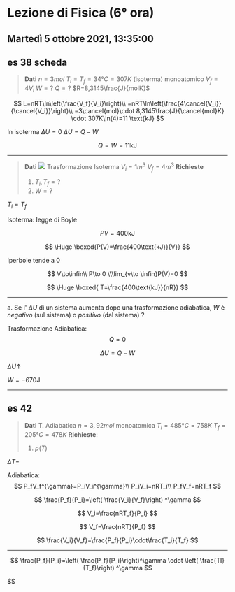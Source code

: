 #  Lezione di Fisica (6° ora)
## Martedì 5 ottobre 2021, 13:35:00

## es 38 scheda
> **Dati**
> $n=3mol$
> $T_i=T_f=34°C=307K$ (isoterma)
> monoatomico
> $V_f=4V_i$
> $W=?$
> $Q=?$
> $R=8,3145\frac{J}{molK}$

$$
L=nRT\ln\left(\frac{V_f}{V_i}\right)\\
=nRT\ln\left(\frac{4\cancel{V_i}}{\cancel{V_i}}\right)\\
=3\cancel{mol}\cdot 8,3145\frac{J}{\cancel{mol}K} \cdot 307K\ln(4)=11 \text{kJ}
$$

In isoterma $\Delta U =0$
$\Delta U = Q-W$

$$
Q=W=11\text{kJ}
$$


---
> **Dati**
> ![](https://i.imgur.com/EEAkP6f.jpg)
> Trasformazione Isoterma
> $V_i=1m^3$
> $V_f=4m^3$
> **Richieste**
> 1. $T_i,T_f=?$  
> 2. $W=?$

$T_i=T_f$

Isoterma: legge di Boyle

$$
PV=400\text{kJ}
$$

$$
\Huge \boxed{P(V)=\frac{400\text{kJ}}{V}}
$$



Iperbole tende a $0$

$$
V\to\infin\\
P\to 0 \\\lim_{v\to \infin}P(V)=0
$$

$$
\Huge \boxed{ T=\frac{400\text{kJ}}{nR}}
$$

---
a. Se l' $\Delta U$ di un sistema aumenta dopo una trasformazione adiabatica, $W$ è $negativo$ (sul sistema) o $positivo$ (dal sistema) ?


Trasformazione Adiabatica:
$$
Q=0
$$  



$$
\Delta U = Q-W
$$

$\Delta U\uparrow$


$W=-670 \text{J}$

----

## es 42

> **Dati**
> T. Adiabatica
> $n=3,92mol$ monoatomica
> $T_i=485°C=758K$
> $T_f=205°C=478K$
> **Richieste**:
> 1. $p(T)$

$\Delta T=$


Adiabatica:
$$
P_fV_f^{\gamma}=P_iV_i^{\gamma}\\
P_iV_i=nRT_i\\
P_fV_f=nRT_f
$$

$$
\frac{P_f}{P_i}=\left( \frac{V_i}{V_f}\right) ^\gamma
$$

$$
V_i=\frac{nRT_f}{P_i}
$$

$$
V_f=\frac{nRT}{P_f}
$$

$$
\frac{V_i}{V_f}=\frac{P_f}{P_i}\cdot\frac{T_i}{T_f}
$$

---

$$
\frac{P_f}{P_i}=\left( \frac{P_f}{P_i}\right)^\gamma \cdot \left( \frac{TI}{T_f}\right) ^\gamma 
$$


$$

<!--stackedit_data:
eyJoaXN0b3J5IjpbMTIxMTM3NDE4MV19
-->